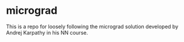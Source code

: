 # micrograd

This is a repo for loosely following the micrograd solution developed by Andrej Karpathy in his NN course.
